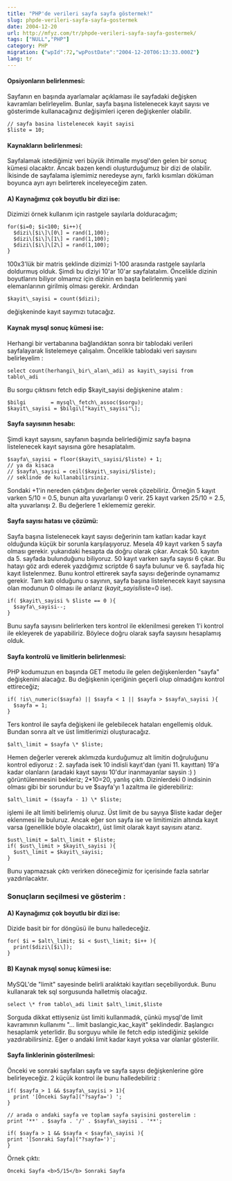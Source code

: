 ```yaml
---
title: "PHP'de verileri sayfa sayfa göstermek!"
slug: phpde-verileri-sayfa-sayfa-gostermek
date: 2004-12-20
url: http://mfyz.com/tr/phpde-verileri-sayfa-sayfa-gostermek/
tags: ["NULL","PHP"]
category: PHP
migration: {"wpId":72,"wpPostDate":"2004-12-20T06:13:33.000Z"}
lang: tr
---
```


#### Opsiyonların belirlenmesi:

Sayfanın en başında ayarlamalar açıklaması ile sayfadaki değişken kavramları belirleyelim. Bunlar, sayfa başına listelenecek kayıt sayısı ve gösterimde kullanacağınız değişimleri içeren değişkenler olabilir.
```
// sayfa basina listelenecek kayit sayisi
$liste = 10;

```

#### Kaynakların belirlenmesi:

Sayfalamak istediğimiz veri büyük ihtimalle mysql'den gelen bir sonuç kümesi olacaktır. Ancak bazen kendi oluşturduğumuz bir dizi de olabilir. İkisinde de sayfalama işlemimiz neredeyse aynı, farklı kısımları döküman boyunca ayrı ayrı belirterek inceleyeceğim zaten.

#### A) Kaynağımız çok boyutlu bir dizi ise:

Dizimizi örnek kullanım için rastgele sayılarla dolduracağım;
```
for($i=0; $i<100; $i++){
  $dizi\[$i\]\[0\] = rand(1,100);
  $dizi\[$i\]\[1\] = rand(1,100);
  $dizi\[$i\]\[2\] = rand(1,100);
}

```
100x3'lük bir matris şeklinde dizimizi 1-100 arasında rastgele sayılarla doldurmuş olduk. Şimdi bu diziyi 10'ar 10'ar sayfalatalım. Öncelikle dizinin boyutlarını biliyor olmamız için dizinin en başta belirlenmiş yani elemanlarının girilmiş olması gerekir. Ardından
```
$kayit\_sayisi = count($dizi);

```
değişkeninde kayıt sayımızı tutacağız.

#### Kaynak mysql sonuç kümesi ise:

Herhangi bir vertabanına bağlandıktan sonra bir tablodaki verileri sayfalayarak listelemeye çalışalım. Öncelikle tablodaki veri sayısını belirleyelim :
```
select count(herhangi\_bir\_alan\_adi) as kayit\_sayisi from tablo\_adi

```
Bu sorgu çıktısını fetch edip $kayit\_sayisi değişkenine atalım :
```
$bilgi        = mysql\_fetch\_assoc($sorgu);
$kayit\_sayisi = $bilgi\["kayit\_sayisi"\];

```

#### Sayfa sayısının hesabı:

Şimdi kayıt sayısını, sayfanın başında belirlediğimiz sayfa başına listelenecek kayıt sayısına göre hesaplatalım.
```
$sayfa\_sayisi = floor($kayit\_sayisi/$liste) + 1;
// ya da kisaca
// $sayfa\_sayisi = ceil($kayit\_sayisi/$liste);
// seklinde de kullanabilirsiniz.

```
Sondaki +1'in nereden çıktığını değerler verek çözebiliriz. Örneğin 5 kayıt varken 5/10 = 0.5, bunun alta yuvarlanışı 0 verir. 25 kayıt varken 25/10 = 2.5, alta yuvarlanışı 2. Bu değerlere 1 eklememiz gerekir.

#### Sayfa sayısı hatası ve çözümü:

Sayfa başına listelenecek kayıt sayısı değerinin tam katları kadar kayıt olduğunda küçük bir sorunla karşılaşıyoruz. Mesela 49 kayıt varken 5 sayfa olması gerekir. yukarıdaki hesapta da doğru olarak çıkar. Ancak 50. kayıtın da 5. sayfada bulunduğunu biliyoruz. 50 kayıt varken sayfa sayısı 6 çıkar. Bu hatayı göz ardı ederek yazdığımız scriptde 6 sayfa bulunur ve 6. sayfada hiç kayıt listelenmez. Bunu kontrol ettirerek sayfa sayısı değerinde oynamamız gerekir. Tam katı olduğunu o sayının, sayfa başına listelenecek kayıt sayısına olan modunun 0 olması ile anlarız ($kayit\_sayisi%$liste=0 ise).
```
if( $kayit\_sayisi % $liste == 0 ){
  $sayfa\_sayisi--;
}

```
Bunu sayfa sayısını belirlerken ters kontrol ile eklenilmesi gereken 1'i kontrol ile ekleyerek de yapabiliriz. Böylece doğru olarak sayfa sayısını hesaplamış olduk.

#### Sayfa kontrolü ve limitlerin belirlenmesi:

PHP kodumuzun en başında GET metodu ile gelen değişkenlerden "sayfa" değişkenini alacağız. Bu değişkenin içeriğinin geçerli olup olmadığını kontrol ettireceğiz;
```
if( !is\_numeric($sayfa) || $sayfa < 1 || $sayfa > $sayfa\_sayisi ){
  $sayfa = 1;
}

```
Ters kontrol ile sayfa değişkeni ile gelebilecek hataları engellemiş olduk. Bundan sonra alt ve üst limitlerimizi oluşturacağız.
```
$alt\_limit = $sayfa \* $liste;

```
Hemen değerler vererek aklımızda kurduğumuz alt limitin doğruluğunu kontrol ediyoruz : 2. sayfada isek 10 indisli kayıt'dan (yani 11. kayıttan) 19'a kadar olanların (aradaki kayıt sayısı 10'dur inanmayanlar saysin :) ) görüntülenmesini bekleriz; 2\*10=20, yanlış çıktı. Dizinlerdeki 0 indisinin olması gibi bir sorundur bu ve $sayfa'yı 1 azaltma ile giderebiliriz:
```
$alt\_limit = ($sayfa - 1) \* $liste;

```
işlemi ile alt limiti belirlemiş oluruz. Üst limit de bu sayıya $liste kadar değer eklenmesi ile buluruz. Ancak eğer son sayfa ise ve limitimizin altında kayıt varsa (genellikle böyle olacaktır), üst limit olarak kayıt sayısını atarız.
```
$ust\_limit = $alt\_limit + $liste;
if( $ust\_limit > $kayit\_sayisi ){
  $ust\_limit = $kayit\_sayisi;
}

```
Bunu yapmazsak çıktı verirken döneceğimiz for içerisinde fazla satırlar yazdırılacaktır.

### Sonuçların seçilmesi ve gösterim :

#### A) Kaynağımız çok boyutlu bir dizi ise:

Dizide basit bir for döngüsü ile bunu halledeceğiz.
```
for( $i = $alt\_limit; $i < $ust\_limit; $i++ ){
  print($dizi\[$i\]);
}

```

#### B) Kaynak mysql sonuç kümesi ise:

MySQL'de "limit" sayesinde belirli aralıktaki kayıtları seçebiliyorduk. Bunu kullanarak tek sql sorgusunda halletmiş olacağız.
```
select \* from tablo\_adi limit $alt\_limit,$liste

```
Sorguda dikkat ettiyseniz üst limiti kullanmadık, çünkü mysql'de limit kavramının kullanımı "... limit baslangic,kac\_kayit" şeklindedir. Başlangıcı hesaplamk yeterlidir. Bu sorguyu while ile fetch edip istediğiniz şekilde yazdırabilirsiniz. Eğer o andaki limit kadar kayıt yoksa var olanlar gösterilir.

#### Sayfa linklerinin gösterilmesi:

Önceki ve sonraki sayfaları sayfa ve sayfa sayısı değişkenlerine göre belirleyeceğiz. 2 küçük kontrol ile bunu halledebiliriz :
```
if( $sayfa > 1 && $sayfa\_sayisi > 1){
  print '[Önceki Sayfa]("?sayfa=') ';
}

// arada o andaki sayfa ve toplam sayfa sayisini gosterelim :
print '**' . $sayfa . '/' . $sayfa\_sayisi . '**';

if( $sayfa > 1 && $sayfa < $sayfa\_sayisi ){
print '[Sonraki Sayfa]("?sayfa=')';
}

```
Örnek çıktı:
```
Önceki Sayfa <b>5/15</b> Sonraki Sayfa

```